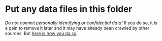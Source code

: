 # Put any data files in this folder

*Do not commit personally identifying or confidential data!*
If you do so, it is a pain to remove it later and it may have already been crawled by other sources. But [here is how you do so](https://help.github.com/en/github/authenticating-to-github/removing-sensitive-data-from-a-repository).
